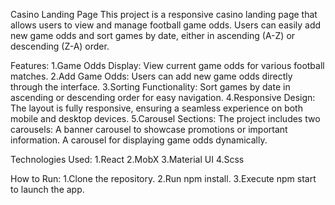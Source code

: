 Casino Landing Page
This project is a responsive casino landing page that allows users to view and manage football game odds. Users can easily add new game odds and sort games by date, either in ascending (A-Z) or descending (Z-A) order.

Features:
1.Game Odds Display: View current game odds for various football matches.
2.Add Game Odds: Users can add new game odds directly through the interface.
3.Sorting Functionality: Sort games by date in ascending or descending order for easy navigation.
4.Responsive Design: The layout is fully responsive, ensuring a seamless experience on both mobile and desktop devices.
5.Carousel Sections: The project includes two carousels:
A banner carousel to showcase promotions or important information.
A carousel for displaying game odds dynamically.

Technologies Used:
1.React
2.MobX
3.Material UI
4.Scss

How to Run:
1.Clone the repository.
2.Run npm install.
3.Execute npm start to launch the app.
